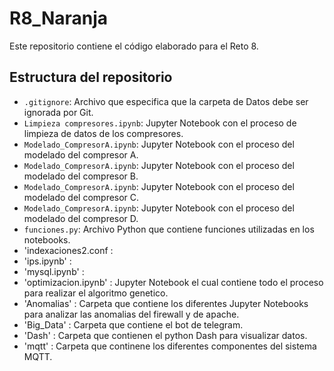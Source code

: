 # R8_Naranja

Este repositorio contiene el código elaborado para el Reto 8.


## Estructura del repositorio

- `.gitignore`: Archivo que especifica que la carpeta de Datos debe ser ignorada por Git.
- `Limpieza compresores.ipynb`: Jupyter Notebook con el proceso de limpieza de datos de los compresores.
- `Modelado_CompresorA.ipynb`: Jupyter Notebook con el proceso del modelado del compresor A.
- `Modelado_CompresorA.ipynb`: Jupyter Notebook con el proceso del modelado del compresor B.
- `Modelado_CompresorA.ipynb`: Jupyter Notebook con el proceso del modelado del compresor C.
- `Modelado_CompresorA.ipynb`: Jupyter Notebook con el proceso del modelado del compresor D.
- `funciones.py`: Archivo Python que contiene funciones utilizadas en los notebooks.
- 'indexaciones2.conf :
- 'ips.ipynb' :
- 'mysql.ipynb' :
- 'optimizacion.ipynb' : Jupyter Notebook el cual contiene todo el proceso para realizar el algoritmo genetico.
- 'Anomalias' : Carpeta que contiene los diferentes Jupyter Notebooks para analizar las anomalias del firewall y de apache.
- 'Big_Data' : Carpeta que contiene el bot de telegram. 
- 'Dash' : Carpeta que contienen el python Dash para visualizar datos.
- 'mqtt' : Carpeta que continene los diferentes componentes del sistema MQTT.  
